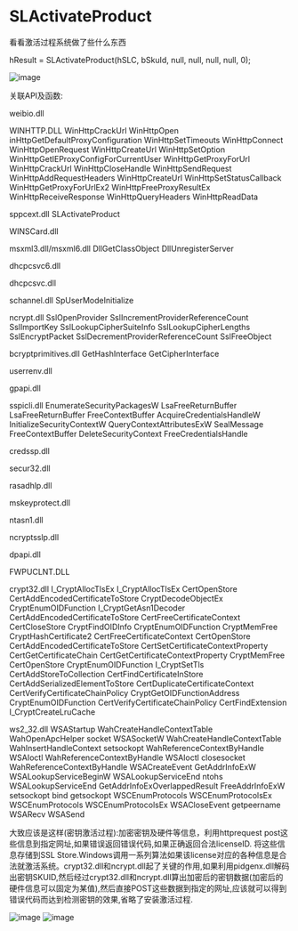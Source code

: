# SLActivateProduct

看看激活过程系统做了些什么东西

hResult = SLActivateProduct(hSLC, bSkuId, null, null, null, null, 0);

![image](https://github.com/laomms/SLActivateProduct/blob/master/22.png)

关联API及函数:

weibio.dll

WINHTTP.DLL    WinHttpCrackUrl   WinHttpOpen inHttpGetDefaultProxyConfiguration WinHttpSetTimeouts  WinHttpConnect WinHttpOpenRequest  WinHttpCreateUrl  WinHttpSetOption  WinHttpGetIEProxyConfigForCurrentUser
               WinHttpGetProxyForUrl  WinHttpCrackUrl  WinHttpCloseHandle  WinHttpSendRequest  WinHttpAddRequestHeaders   WinHttpCreateUrl   WinHttpSetStatusCallback  WinHttpGetProxyForUrlEx2  WinHttpFreeProxyResultEx
               WinHttpReceiveResponse  WinHttpQueryHeaders  WinHttpReadData  

sppcext.dll    SLActivateProduct

WINSCard.dll

msxml3.dll/msxml6.dll            DllGetClassObject   DllUnregisterServer 

dhcpcsvc6.dll

dhcpcsvc.dll

schannel.dll    SpUserModeInitialize

ncrypt.dll     SslOpenProvider  SslIncrementProviderReferenceCount   SslImportKey  SslLookupCipherSuiteInfo  SslLookupCipherLengths  SslEncryptPacket  SslDecrementProviderReferenceCount SslFreeObject

bcryptprimitives.dll    GetHashInterface  GetCipherInterface 

userrenv.dll

gpapi.dll


sspicli.dll    EnumerateSecurityPackagesW   LsaFreeReturnBuffer   LsaFreeReturnBuffer FreeContextBuffer AcquireCredentialsHandleW   InitializeSecurityContextW   QueryContextAttributesExW  SealMessage FreeContextBuffer  DeleteSecurityContext 
               FreeCredentialsHandle 

credssp.dll

secur32.dll

rasadhlp.dll

mskeyprotect.dll

ntasn1.dll

ncryptsslp.dll

dpapi.dll

FWPUCLNT.DLL

crypt32.dll     I_CryptAllocTlsEx   I_CryptAllocTlsEx  CertOpenStore CertAddEncodedCertificateToStore  CryptDecodeObjectEx  CryptEnumOIDFunction I_CryptGetAsn1Decoder  CertAddEncodedCertificateToStore CertFreeCertificateContext 
                CertCloseStore CryptFindOIDInfo CryptEnumOIDFunction  CryptMemFree   CryptHashCertificate2  CertFreeCertificateContext CertOpenStore  CertAddEncodedCertificateToStore  CertSetCertificateContextProperty CertGetCertificateChain
                CertGetCertificateContextProperty CryptMemFree CertOpenStore CryptEnumOIDFunction I_CryptSetTls CertAddStoreToCollection CertFindCertificateInStore  CertAddSerializedElementToStore  CertDuplicateCertificateContext  
                CertVerifyCertificateChainPolicy  CryptGetOIDFunctionAddress CryptEnumOIDFunction CertVerifyCertificateChainPolicy CertFindExtension  I_CryptCreateLruCache  
                
ws2_32.dll  WSAStartup WahCreateHandleContextTable WahOpenApcHelper  socket WSASocketW WahCreateHandleContextTable WahInsertHandleContext setsockopt WahReferenceContextByHandle WSAIoctl WahReferenceContextByHandle  WSAIoctl closesocket
            WahReferenceContextByHandle WSACreateEvent  GetAddrInfoExW  WSALookupServiceBeginW  WSALookupServiceEnd ntohs  WSALookupServiceEnd   GetAddrInfoExOverlappedResult  FreeAddrInfoExW setsockopt bind getsockopt  WSCEnumProtocols
            WSCEnumProtocolsEx  WSCEnumProtocols WSCEnumProtocolsEx WSACloseEvent getpeername WSARecv WSASend 

大致应该是这样(密钥激活过程):加密密钥及硬件等信息，利用httprequest post这些信息到指定网址,如果错误返回错误代码,如果正确返回合法licenseID. 将这些信息存储到SSL Store.Windows调用一系列算法如果该license对应的各种信息是合法就激活系统。crypt32.dll和ncrypt.dll起了关键的作用,如果利用pidgenx.dll解码出密钥SKUID,然后经过crypt32.dll和ncrypt.dll算出加密后的密钥数据(加密后的硬件信息可以固定为某值),然后直接POST这些数据到指定的网址,应该就可以得到错误代码而达到检测密钥的效果,省略了安装激活过程.

![image](https://github.com/laomms/SLActivateProduct/blob/master/33.png)
![image](https://github.com/laomms/SLActivateProduct/blob/master/44.png)
